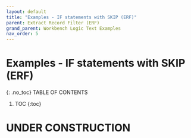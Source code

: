 ```yaml
---
layout: default
title: "Examples - IF statements with SKIP (ERF)"
parent: Extract Record Filter (ERF)
grand_parent: Workbench Logic Text Examples
nav_order: 5
---
```


# Examples - IF statements with SKIP (ERF)
{: .no_toc}
TABLE OF CONTENTS 
1. TOC
{:toc}  
 
# UNDER CONSTRUCTION
